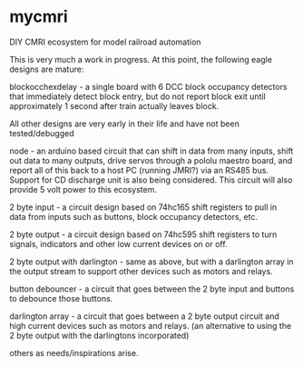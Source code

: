 # mycmri
DIY CMRI ecosystem for model railroad automation


This is very much a work in progress.  At this point, the following eagle designs are mature:

blockocchexdelay - a single board with 6 DCC block occupancy detectors that immediately detect block entry, but do not report block exit until approximately 1 second after train actually leaves block.


All other designs are very early in their life and have not been tested/debugged

node - an arduino based circuit that can shift in data from many inputs, shift out data to many outputs, drive servos through a pololu maestro board, and report all of this back to a host PC (running JMRI?) via an RS485 bus.  Support for CD discharge unit is also being considered.  This circuit will also provide 5 volt power to this ecosystem.

2 byte input - a circuit design based on 74hc165 shift registers to pull in data from inputs such as buttons, block occupancy detectors, etc.

2 byte output - a circuit design based on 74hc595 shift registers to turn signals, indicators and other low current devices on or off.

2 byte output with darlington - same as above, but with a darlington array in the output stream to support other devices such as motors and relays.

button debouncer - a circuit that goes between the 2 byte input and buttons to debounce those buttons.

darlington array - a circuit that goes between a 2 byte output circuit and high current devices such as motors and relays. (an alternative to using the 2 byte output with the darlingtons incorporated)

others as needs/inspirations arise.
